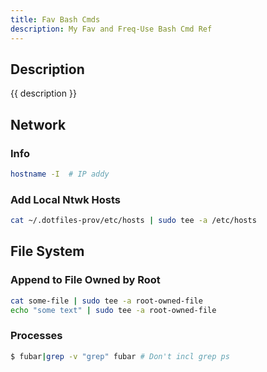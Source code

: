 ```yaml
---
title: Fav Bash Cmds
description: My Fav and Freq-Use Bash Cmd Ref
---
```


## Description

{{ description }}
 
## Network

### Info

```bash
hostname -I  # IP addy
```

### Add Local Ntwk Hosts

```bash
cat ~/.dotfiles-prov/etc/hosts | sudo tee -a /etc/hosts
```

## File System

### Append to File Owned by Root

```bash
cat some-file | sudo tee -a root-owned-file
echo "some text" | sudo tee -a root-owned-file
```

### Processes

```bash
$ fubar|grep -v "grep" fubar # Don't incl grep ps
```